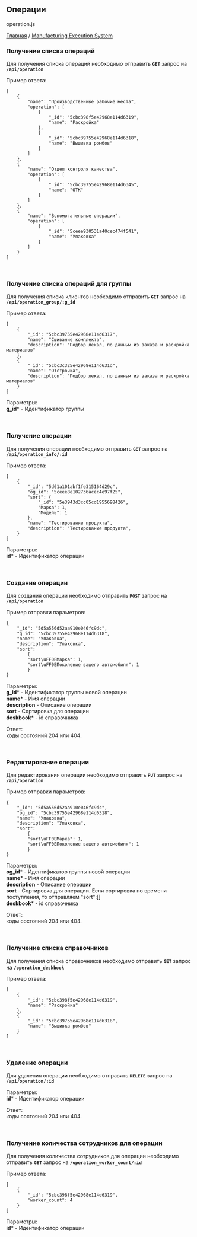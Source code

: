## Операции
operation.js

[Главная](README.md)  /  [Manufacturing Execution System](mes.md)

### Получение списка операций

Для получения списка операций необходимо отправить **`GET`** запрос на **`/api/operation`**<br>

Пример ответа:<br>
```
[
    {
        "name": "Производственные рабочие места",
        "operation": [
            {
                "_id": "5cbc398f5e42968e114d6319",
                "name": "Раскройка"
            },
            {
                "_id": "5cbc39755e42968e114d6318",
                "name": "Вышивка ромбов"
            }
        ]
    },
    {
        "name": "Отдел контроля качества",
        "operation": [
            {
                "_id": "5cbc39755e42968e114d6345",
                "name": "ОТК"
            }
        ]
    },
    {
        "name": "Вспомогательные операции",
        "operation": [
            {
                "_id": "5ceee930531a40cec474f541",
                "name": "Упаковка"
            }
        ]
    }
]
```

<br>

### Получение списка операций для группы

Для получения списка клиентов необходимо отправить **`GET`** запрос на **`/api/operation_group/:g_id`**<br>

Пример ответа:<br>
```
[
    {
        "_id": "5cbc39755e42968e114d6317",
        "name": "Cшивание комплекта",
        "description": "Подбор лекал, по данным из заказа и раскройка материалов"
    },
    {
        "_id": "5cbc3c325e42968e114d631d",
        "name": "Отстрочка",
        "description": "Подбор лекал, по данным из заказа и раскройка материалов"
    }
]
```

Параметры:<br>
**g_id*** - Идентификатор группы<br>

<br>

### Получение операции

Для получения операции необходимо отправить **`GET`** запрос на **`/api/operation_info/:id`**<br>

Пример ответа:<br>
```
[
    {
        "_id": "5d61a101abf1fe315164d29c",
        "og_id": "5ceee8e102736acec4e97f25",
        "sort": {
            "_id": "5e3943d3cc05cd1955698426",
            "Марка": 1,
            "Модель": 1
        },
        "name": "Тестирование продукта",
        "description": "Тестирование продукта",
    }
]
```

Параметры:<br>
**id*** - Идентификатор операции<br>

<br>

### Создание операции

Для создания операции необходимо отправить **`POST`** запрос на **`/api/operation`**<br>

Пример отправки параметров:<br>
```
{
	"_id": "5d5a556d52aa910e046fc9dc",
	"g_id": "5cbc39755e42968e114d6318",
	"name": "Упаковка",
	"description": "Упаковка",
	"sort": 
        {
        "sort\uFF0EМарка": 1,
        "sort\uFF0EПоколение вашего автомобиля": 1
        }
}
```

Параметры:<br>
**g_id*** - Идентификатор группы новой операции<br>
**name*** - Имя операции<br>
**description** - Описание операции<br>
**sort** - Сортировка для операции<br>
**deskbook*** - id справочника<br>

Ответ:<br> коды состояний 204 или 404.

<br>

### Редактирование операции

Для редактирования операции необходимо отправить **`PUT`** запрос на **`/api/operation`**<br>

Пример отправки параметров:<br>
```
{
	"_id": "5d5a556d52aa910e046fc9dc",
	"og_id": "5cbc39755e42968e114d6318",
	"name": "Упаковка",
	"description": "Упаковка",
	"sort": 
        {
        "sort\uFF0EМарка": 1,
        "sort\uFF0EПоколение вашего автомобиля": 1
        }
}
```

Параметры:<br>
**og_id*** - Идентификатор группы новой операции<br>
**name*** - Имя операции<br>
**description** - Описание операции<br>
**sort** - Сортировка для операции. Если сортировка по времени поступления, то отправляем "sort":[]<br>
**deskbook*** - id справочника<br>

Ответ:<br> коды состояний 204 или 404.

<br>

### Получение списка справочников

Для получения списка справочников необходимо отправить **`GET`** запрос на **`/operation_deskbook`**<br>

Пример ответа:<br>
```
[
    {
        "_id": "5cbc398f5e42968e114d6319",
        "name": "Раскройка"
    },
    {
        "_id": "5cbc39755e42968e114d6318",
        "name": "Вышивка ромбов"
    }
]
```

<br>

### Удаление операции

Для удаления операции необходимо отправить **`DELETE`** запрос на **`/api/operation/:id`**<br>

Параметры:<br>
**id*** - Идентификатор операции<br>

Ответ:<br> коды состояний 204 или 404.

<br>

### Получение количества сотрудников для операции

Для получения количества сотрудников для операции необходимо отправить **`GET`** запрос на **`/operation_worker_count/:id`**<br>

Пример ответа:<br>
```
[
    {
        "_id": "5cbc398f5e42968e114d6319",
        "worker_count": 4
    }
]
```

Параметры:<br>
**id*** - Идентификатор операции<br>

<br>
